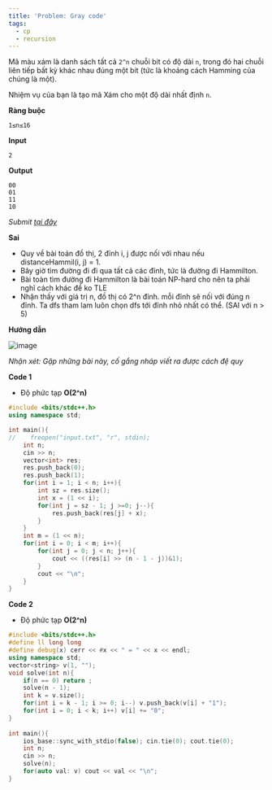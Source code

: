 ```yaml
---
title: 'Problem: Gray code'
tags:
  - cp
  - recursion
---
```


Mã màu xám là danh sách tất cả `2^n` chuỗi bit có độ dài `n`, trong đó hai chuỗi liên tiếp bất kỳ khác nhau đúng một bit (tức là khoảng cách Hamming của chúng là một).

Nhiệm vụ của bạn là tạo mã Xám cho một độ dài nhất định `n`.

**Ràng buộc**

```
1≤n≤16
```

**Input**

```
2
```

**Output**

```
00
01
11
10
```

<!--more-->

*Submit [tại đây](https://cses.fi/problemset/task/2205/)*

**Sai**

- Quy về bài toán đồ thị, 2 đỉnh i, j được nối với nhau nếu distanceHammil(i, j) = 1.
- Bây giờ tìm đường đi đi qua tất cả các đỉnh, tức là đường đi Hammilton.
- Bài toàn tìm đường đi Hammilton là bài toán NP-hard cho nên ta phải nghĩ cách khác để ko TLE
- Nhận thấy với giá trị n, đồ thị có 2^n đỉnh. mỗi đỉnh sẽ nối với đúng n đỉnh. Ta dfs tham lam luôn chọn dfs tới đỉnh nhỏ nhất có thể. (SAI với n > 5)


**Hướng dẫn**

![image](https://user-images.githubusercontent.com/83690404/136924864-133193ea-f466-49e0-9f8e-c1960365a90c.png)

*Nhận xét: Gặp những bài này, cố gắng nháp viết ra được cách đệ quy*

**Code 1**

- Độ phức tạp **O(2^n)**

```cpp
#include <bits/stdc++.h>
using namespace std;

int main(){
//    freopen("input.txt", "r", stdin);
    int n;
    cin >> n;
    vector<int> res;
    res.push_back(0);
    res.push_back(1);
    for(int i = 1; i < n; i++){
        int sz = res.size();
        int x = (1 << i);
        for(int j = sz - 1; j >=0; j--){
            res.push_back(res[j] + x);
        }
    }
    int m = (1 << n);
    for(int i = 0; i < m; i++){
        for(int j = 0; j < n; j++){
            cout << ((res[i] >> (n - 1 - j))&1);
        }
        cout << "\n";
    }
}
```
**Code 2**

- Độ phức tạp **O(2^n)**

```cpp
#include <bits/stdc++.h>
#define ll long long
#define debug(x) cerr << #x << " = " << x << endl;
using namespace std;
vector<string> v(1, "");
void solve(int n){
	if(n == 0) return ;
	solve(n - 1);
	int k = v.size();
	for(int i = k - 1; i >= 0; i--) v.push_back(v[i] + "1");
	for(int i = 0; i < k; i++) v[i] += "0";
}
	
int main(){
	ios_base::sync_with_stdio(false); cin.tie(0); cout.tie(0);
	int n;
	cin >> n;
	solve(n);		
	for(auto val: v) cout << val << "\n";
}
```
